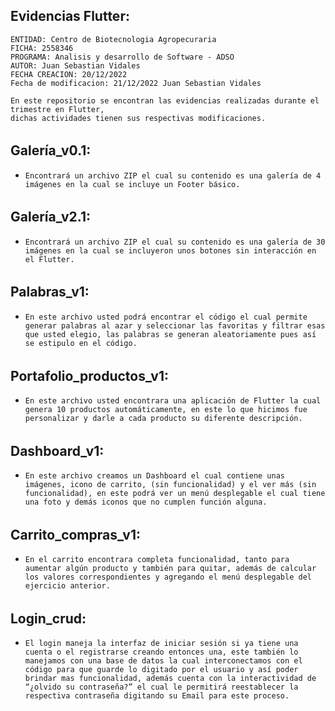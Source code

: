 ## Evidencias Flutter:

    ENTIDAD: Centro de Biotecnologia Agropecuraria
    FICHA: 2558346
    PROGRAMA: Analisis y desarrollo de Software - ADSO
    AUTOR: Juan Sebastian Vidales
    FECHA CREACION: 20/12/2022
    Fecha de modificacion: 21/12/2022 Juan Sebastian Vidales
    
    En este repositorio se encontran las evidencias realizadas durante el trimestre en Flutter,
    dichas actividades tienen sus respectivas modificaciones.

###### 
## Galería_v0.1:
- `Encontrará un archivo ZIP el cual su contenido es una galería de 4 imágenes en la cual se incluye un Footer básico.`

###### 
## Galería_v2.1:
- `Encontrará un archivo ZIP el cual su contenido es una galería de 30 imágenes en la cual se incluyeron unos botones sin interacción en el Flutter.`

###### 
## Palabras_v1:
- `En este archivo usted podrá encontrar el código el cual permite generar palabras al azar y seleccionar las favoritas y filtrar esas que usted elegio, las palabras se generan aleatoriamente pues así se estipulo en el código.`

###### 
## Portafolio_productos_v1:
- `En este archivo usted encontrara una aplicación de Flutter la cual genera 10 productos automáticamente, en este lo que hicimos fue personalizar y darle a cada producto su diferente descripción.`

###### 
## Dashboard_v1:
- `En este archivo creamos un Dashboard el cual contiene unas imágenes, icono de carrito, (sin funcionalidad) y el ver más (sin funcionalidad), en este podrá ver un menú desplegable el cual tiene una foto y demás iconos que no cumplen función alguna.`

###### 
## Carrito_compras_v1:
- `En el carrito encontrara completa funcionalidad, tanto para aumentar algún producto y también para quitar, además de calcular los valores correspondientes y agregando el menú desplegable del ejercicio anterior.`

###### 
## Login_crud:
- `El login maneja la interfaz de iniciar sesión si ya tiene una cuenta o el registrarse creando entonces una, este también lo manejamos con una base de datos la cual interconectamos con el código para que guarde lo digitado por el usuario y así poder brindar mas funcionalidad, además cuenta con la interactividad de “¿olvido su contraseña?” el cual le permitirá reestablecer la respectiva contraseña digitando su Email para este proceso.`
